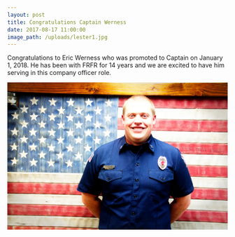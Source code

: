 ```yaml
---
layout: post
title: Congratulations Captain Werness
date: 2017-08-17 11:00:00
image_path: /uploads/lester1.jpg
---
```



Congratulations to Eric Werness who was promoted to Captain on January 1, 2018. He has been with FRFR for 14 years and we are excited to have him serving in this company officer role.&nbsp;

![](/uploads/versions/wernessflag---x----5184-3456x---.jpg)
